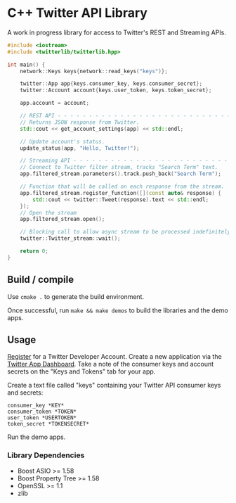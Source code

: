 # C++ Twitter API Library

A work in progress library for access to Twitter's REST and Streaming APIs.

```c++
#include <iostream>
#include <twitterlib/twitterlib.hpp>

int main() {
    network::Keys keys{network::read_keys("keys")};

    twitter::App app{keys.consumer_key, keys.consumer_secret};
    twitter::Account account{keys.user_token, keys.token_secret};

    app.account = account;

    // REST API - - - - - - - - - - - - - - - - - - - - - - - - - - - - - - - -
    // Returns JSON response from Twitter.
    std::cout << get_account_settings(app) << std::endl;

    // Update account's status.
    update_status(app, "Hello, Twitter!");

    // Streaming API - - - - - - - - - - - - - - - - - - - - - - - - - - - - - -
    // Connect to Twitter filter stream, tracks "Search Term" text.
    app.filtered_stream.parameters().track.push_back("Search Term");

    // Function that will be called on each response from the stream.
    app.filtered_stream.register_function([](const auto& response) {
        std::cout << twitter::Tweet(response).text << std::endl;
    });
    // Open the stream
    app.filtered_stream.open();

    // Blocking call to allow async stream to be processed indefinitely.
    twitter::Twitter_stream::wait();

    return 0;
}
```

## Build / compile

Use `cmake .` to generate the build environment.

Once successful, run `make && make demos` to build the libraries and the demo apps.

## Usage

[Register](https://developer.twitter.com/en/apply/user.html) for a Twitter Developer Account.
Create a new application via the [Twitter App Dashboard](https://developer.twitter.com/en/apps).
Take a note of the consumer keys and account secrets on the "Keys and Tokens" tab for your app.

Create a text file called "keys" containing your Twitter API consumer keys and secrets:

```text
consumer_key *KEY*
consumer_token *TOKEN*
user_token *USERTOKEN*
token_secret *TOKENSECRET*
```

Run the demo apps.

### Library Dependencies

* Boost ASIO >= 1.58
* Boost Property Tree >= 1.58
* OpenSSL >= 1.1
* zlib
